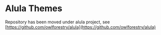 # Alula Themes

Repository has been moved under alula project, see [https://github.com/owlforestry/alula](https://github.com/owlforestry/alula)
